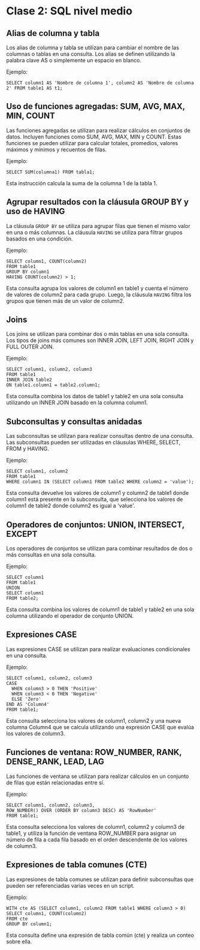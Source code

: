 # Clase 2: SQL nivel medio

## Alias de columna y tabla
Los alias de columna y tabla se utilizan para cambiar el nombre de las columnas o tablas en una consulta. Los alias se definen utilizando la palabra clave AS o simplemente un espacio en blanco.

Ejemplo:
```
SELECT column1 AS 'Nombre de columna 1', column2 AS 'Nombre de columna 2' FROM table1 AS t1;
```

##  Uso de funciones agregadas: SUM, AVG, MAX, MIN, COUNT

Las funciones agregadas se utilizan para realizar cálculos en conjuntos de datos. Incluyen funciones como SUM, AVG, MAX, MIN y COUNT. Estas funciones se pueden utilizar para calcular totales, promedios, valores máximos y mínimos y recuentos de filas.

Ejemplo:
```
SELECT SUM(columna1) FROM tabla1;
```

Esta instrucción calcula la suma de la columna 1 de la tabla 1.

## Agrupar resultados con la cláusula GROUP BY y uso de HAVING

La cláusula `GROUP BY` se utiliza para agrupar filas que tienen el mismo valor en una o más columnas. La cláusula `HAVING` se utiliza para filtrar grupos basados en una condición.

Ejemplo:
```
SELECT column1, COUNT(column2) 
FROM table1 
GROUP BY column1 
HAVING COUNT(column2) > 1;
```

Esta consulta agrupa los valores de column1 en table1 y cuenta el número de valores de column2 para cada grupo. Luego, la cláusula `HAVING` filtra los grupos que tienen más de un valor de column2.

## Joins
Los joins se utilizan para combinar dos o más tablas en una sola consulta. Los tipos de joins más comunes son INNER JOIN, LEFT JOIN, RIGHT JOIN y FULL OUTER JOIN.

Ejemplo:

```
SELECT column1, column2, column3 
FROM table1 
INNER JOIN table2 
ON table1.column1 = table2.column1;
```

Esta consulta combina los datos de table1 y table2 en una sola consulta utilizando un INNER JOIN basado en la columna column1.

## Subconsultas y consultas anidadas

Las subconsultas se utilizan para realizar consultas dentro de una consulta. Las subconsultas pueden ser utilizadas en cláusulas WHERE, SELECT, FROM y HAVING.

Ejemplo:
```
SELECT column1, column2 
FROM table1 
WHERE column1 IN (SELECT column1 FROM table2 WHERE column2 = 'value');
```

Esta consulta devuelve los valores de column1 y column2 de table1 donde column1 está presente en la subconsulta, que selecciona los valores de column1 de table2 donde column2 es igual a 'value'.

## Operadores de conjuntos: UNION, INTERSECT, EXCEPT
Los operadores de conjuntos se utilizan para combinar resultados de dos o más consultas en una sola consulta.

Ejemplo:
```
SELECT column1 
FROM table1 
UNION 
SELECT column1 
FROM table2;
```

Esta consulta combina los valores de column1 de table1 y table2 en una sola columna utilizando el operador de conjunto UNION.

## Expresiones CASE
Las expresiones CASE se utilizan para realizar evaluaciones condicionales en una consulta.

Ejemplo:
```
SELECT column1, column2, column3 
CASE 
  WHEN column3 > 0 THEN 'Positive' 
  WHEN column3 < 0 THEN 'Negative'
  ELSE 'Zero' 
END AS 'Column4' 
FROM table1;
```
Esta consulta selecciona los valores de column1, column2 y una nueva columna Column4 que se calcula utilizando una expresión CASE que evalúa los valores de column3.

## Funciones de ventana: ROW_NUMBER, RANK, DENSE_RANK, LEAD, LAG
Las funciones de ventana se utilizan para realizar cálculos en un conjunto de filas que están relacionadas entre sí.

Ejemplo:
```
SELECT column1, column2, column3, 
ROW_NUMBER() OVER (ORDER BY column3 DESC) AS 'RowNumber' 
FROM table1;
```
Esta consulta selecciona los valores de column1, column2 y column3 de table1, y utiliza la función de ventana ROW_NUMBER para asignar un número de fila a cada fila basado en el orden descendente de los valores de column3.

## Expresiones de tabla comunes (CTE)
Las expresiones de tabla comunes se utilizan para definir subconsultas que pueden ser referenciadas varias veces en un script.

Ejemplo:
```
WITH cte AS (SELECT column1, column2 FROM table1 WHERE column3 > 0)
SELECT column1, COUNT(column2) 
FROM cte 
GROUP BY column1;
```
Esta consulta define una expresión de tabla común (cte) y realiza un conteo sobre ella.